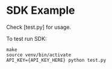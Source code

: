 # SDK Example

Check [test.py] for usage.

To test run SDK:

```shell
make
source venv/bin/activate
API_KEY={API_KEY_HERE} python test.py
```
